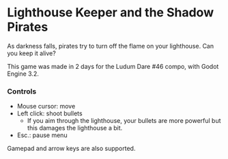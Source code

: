 # Lighthouse Keeper and the Shadow Pirates

As darkness falls, pirates try to turn off the flame on your lighthouse.
Can you keep it alive?

This game was made in 2 days for the Ludum Dare #46 compo, with Godot Engine 3.2.

### Controls

- Mouse cursor: move
- Left click: shoot bullets
  - If you aim through the lighthouse, your bullets are more powerful but this damages the lighthouse a bit.
- Esc.: pause menu

Gamepad and arrow keys are also supported.


